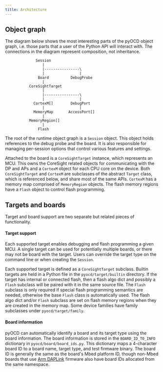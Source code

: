 ```yaml
---
title: Architecture
---
```


## Object graph

The diagram below shows the most interesting parts of the pyOCD object graph, i.e. those parts
that a user of the Python API will interact with. The connections in the diagram represent
composition, not inheritance.

```
              Session
                 |
                 |----------------\
                 |                |
               Board          DebugProbe
                 |
           CoreSightTarget
                 |
                 |----------------\
                 |                |
             CortexM[]        DebugPort
                 |                |
             MemoryMap       AccessPort[]
                 |
           MemoryRegion[]
                 |
               Flash
```

The root of the runtime object graph is a `Session` object. This object holds references to the debug
probe and the board. It is also responsible for managing per-session options that control
various features and settings.

Attached to the board is a `CoreSightTarget` instance, which represents an MCU. This owns the
CoreSight related objects for communicating with the DP and APs and a `CortexM` object for each CPU
core on the device. Both `CoreSightTarget` and `CortexM` are subclasses of the abstract `Target`
class, which is referenced below, and share most of the same APIs. `CortexM` has a memory map
comprised of `MemoryRegion` objects. The flash memory regions have a `Flash` object to control flash
programming.

## Targets and boards

Target and board support are two separate but related pieces of functionality.

#### Target support

Each supported target enables debugging and flash programming a given MCU. A single target can be
used for potentially multiple boards, or there may not be board with the target. Users can
override the target type on the command line or when creating the `Session`.

Each supported target is defined as a `CoreSightTarget` subclass. Builtin targets are held in a
Python file in the `pyocd/target/builtin` directory. If the target has internal or connected flash,
then a flash algo dict and possibly a `Flash` subclass will be paired with it in the same source
file. The `Flash` subclass is only required if special flash programming semantics are needed,
otherwise the base `Flash` class is automatically used. The flash algo dict and/or `Flash` subclass
are set on flash memory regions when they are created in the memory map. Some device families have
family subclasses under `pyocd/target/family`.

#### Board information

pyOCD can automatically identify a board and its target type using the board information.
The board information is stored in the `BOARD_ID_TO_INFO` dictionary in `pyocd/board/board_ids.py`.
This dictionary maps a 4-character board ID to a board name, target type, and test firmware binary.
The board ID is generally the same as the board's Mbed platform ID, though non-Mbed boards that use
[Arm DAPLink](https://github.com/ARMmbed/DAPLink) firmware also have board IDs allocated from
the same namespace.
